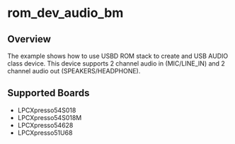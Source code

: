 # rom_dev_audio_bm

## Overview

The example shows how to use USBD ROM stack to create and USB AUDIO class
device. This device supports 2 channel audio in (MIC/LINE_IN) and 2 channel
audio out (SPEAKERS/HEADPHONE).

## Supported Boards
- LPCXpresso54S018
- LPCXpresso54S018M
- LPCXpresso54628
- LPCXpresso51U68
